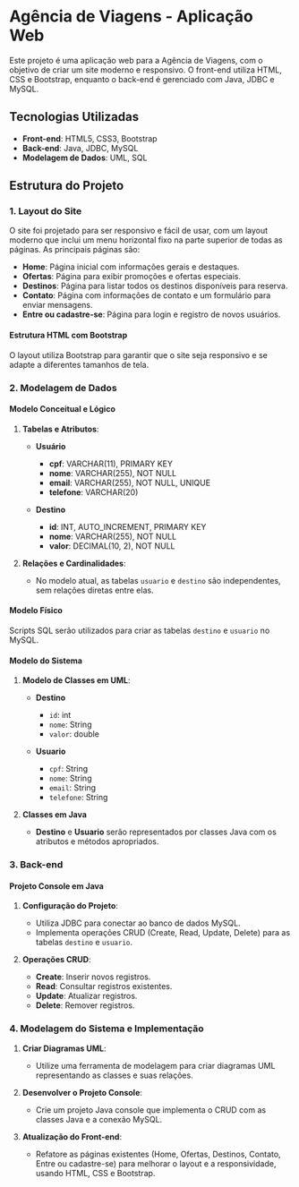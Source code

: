 # Agência de Viagens - Aplicação Web

Este projeto é uma aplicação web para a Agência de Viagens, com o objetivo de criar um site moderno e responsivo. O front-end utiliza HTML, CSS e Bootstrap, enquanto o back-end é gerenciado com Java, JDBC e MySQL.

## Tecnologias Utilizadas

- **Front-end**: HTML5, CSS3, Bootstrap
- **Back-end**: Java, JDBC, MySQL
- **Modelagem de Dados**: UML, SQL

## Estrutura do Projeto

### 1. Layout do Site

O site foi projetado para ser responsivo e fácil de usar, com um layout moderno que inclui um menu horizontal fixo na parte superior de todas as páginas. As principais páginas são:

- **Home**: Página inicial com informações gerais e destaques.
- **Ofertas**: Página para exibir promoções e ofertas especiais.
- **Destinos**: Página para listar todos os destinos disponíveis para reserva.
- **Contato**: Página com informações de contato e um formulário para enviar mensagens.
- **Entre ou cadastre-se**: Página para login e registro de novos usuários.

#### Estrutura HTML com Bootstrap

O layout utiliza Bootstrap para garantir que o site seja responsivo e se adapte a diferentes tamanhos de tela.

### 2. Modelagem de Dados

#### Modelo Conceitual e Lógico

1. **Tabelas e Atributos**:
   - **Usuário**
     - **cpf**: VARCHAR(11), PRIMARY KEY
     - **nome**: VARCHAR(255), NOT NULL
     - **email**: VARCHAR(255), NOT NULL, UNIQUE
     - **telefone**: VARCHAR(20)

   - **Destino**
     - **id**: INT, AUTO_INCREMENT, PRIMARY KEY
     - **nome**: VARCHAR(255), NOT NULL
     - **valor**: DECIMAL(10, 2), NOT NULL

2. **Relações e Cardinalidades**:
   - No modelo atual, as tabelas `usuario` e `destino` são independentes, sem relações diretas entre elas.

#### Modelo Físico

Scripts SQL serão utilizados para criar as tabelas `destino` e `usuario` no MySQL.

#### Modelo do Sistema

1. **Modelo de Classes em UML**:
   - **Destino**
     - `id`: int
     - `nome`: String
     - `valor`: double

   - **Usuario**
     - `cpf`: String
     - `nome`: String
     - `email`: String
     - `telefone`: String

2. **Classes em Java**
   - **Destino** e **Usuario** serão representados por classes Java com os atributos e métodos apropriados.

### 3. Back-end

#### Projeto Console em Java

1. **Configuração do Projeto**:
   - Utiliza JDBC para conectar ao banco de dados MySQL.
   - Implementa operações CRUD (Create, Read, Update, Delete) para as tabelas `destino` e `usuario`.

2. **Operações CRUD**:
   - **Create**: Inserir novos registros.
   - **Read**: Consultar registros existentes.
   - **Update**: Atualizar registros.
   - **Delete**: Remover registros.

### 4. Modelagem do Sistema e Implementação

1. **Criar Diagramas UML**:
   - Utilize uma ferramenta de modelagem para criar diagramas UML representando as classes e suas relações.

2. **Desenvolver o Projeto Console**:
   - Crie um projeto Java console que implementa o CRUD com as classes Java e a conexão MySQL.

3. **Atualização do Front-end**:
   - Refatore as páginas existentes (Home, Ofertas, Destinos, Contato, Entre ou cadastre-se) para melhorar o layout e a responsividade, usando HTML, CSS e Bootstrap.
